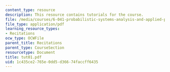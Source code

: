 ```yaml
---
content_type: resource
description: This resource contains tutorials for the course.
file: /media/courses/6-041-probabilistic-systems-analysis-and-applied-probability-spring-2006/1c435ce2765e0dd5d36674faccff6435_tut01.pdf
file_type: application/pdf
learning_resource_types:
- Recitations
ocw_type: OCWFile
parent_title: Recitations
parent_type: CourseSection
resourcetype: Document
title: tut01.pdf
uid: 1c435ce2-765e-0dd5-d366-74faccff6435
---
```

